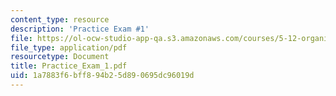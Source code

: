 ```yaml
---
content_type: resource
description: 'Practice Exam #1'
file: https://ol-ocw-studio-app-qa.s3.amazonaws.com/courses/5-12-organic-chemistry-i-spring-2003/1a7883f6bff894b25d890695dc96019d_Practice_Exam_1.pdf
file_type: application/pdf
resourcetype: Document
title: Practice_Exam_1.pdf
uid: 1a7883f6-bff8-94b2-5d89-0695dc96019d
---
```

